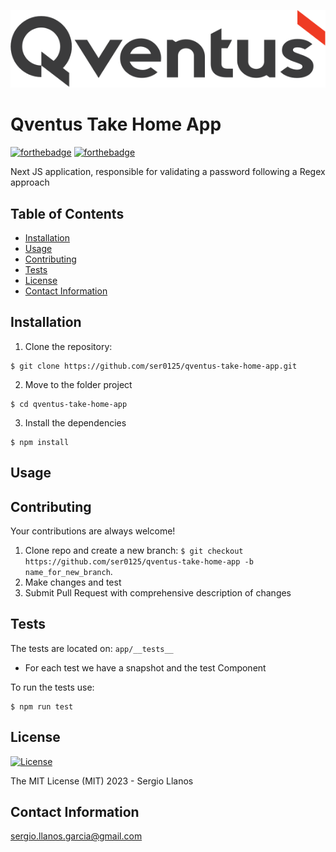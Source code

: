 ![Qventus logo](public/qventus-logo.svg)
# Qventus Take Home App

[![forthebadge](https://forthebadge.com/images/badges/made-with-next-13.svg)](http://forthebadge.com)
[![forthebadge](http://forthebadge.com/images/badges/built-with-love.svg)](http://forthebadge.com)


Next JS application, responsible for validating a password following a Regex approach

## Table of Contents

- [Installation](#installation)
- [Usage](#usage)
- [Contributing](#contributing)
- [Tests](#tests)
- [License](#license)
- [Contact Information](#contact-information)

## Installation

1. Clone the repository:
```shell
$ git clone https://github.com/ser0125/qventus-take-home-app.git
```
2. Move to the folder project
```shell
$ cd qventus-take-home-app
```
3. Install the dependencies
```shell
$ npm install
```

## Usage

## Contributing
Your contributions are always welcome! 

1. Clone repo and create a new branch: `$ git checkout https://github.com/ser0125/qventus-take-home-app -b name_for_new_branch`.
2. Make changes and test
3. Submit Pull Request with comprehensive description of changes

## Tests
The tests are located on: `app/__tests__`

- For each test we have a snapshot and the test Component

To run the tests use:
```shell
$ npm run test
```


## License
[![License](https://img.shields.io/badge/license-MIT-blue.svg)](/LICENSE)

The MIT License (MIT) 2023 - Sergio Llanos

## Contact Information
sergio.llanos.garcia@gmail.com
